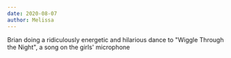 ```yaml
---
date: 2020-08-07
author: Melissa
---
```

Brian doing a ridiculously energetic and hilarious dance to "Wiggle Through the Night", a song on the girls' microphone